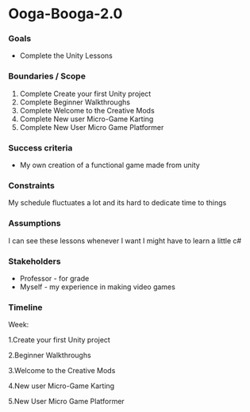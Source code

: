 # Ooga-Booga-2.0
### Goals

-   Complete the Unity Lessons

### Boundaries / Scope

1. Complete Create your first Unity project
2. Complete Beginner Walkthroughs
3. Complete Welcome to the Creative Mods
4. Complete New user Micro-Game Karting 
5. Complete New User Micro Game Platformer
### Success criteria

-   My own creation of a functional game made from unity

### Constraints
My schedule fluctuates a lot and its hard to dedicate time to things
### Assumptions
I can see these lessons whenever I want
I might have to learn a little c#

### Stakeholders

-   Professor - for grade
- Myself - my experience in making video games
### Timeline

Week:

1.Create your first Unity project

2.Beginner Walkthroughs

3.Welcome to the Creative Mods

4.New user Micro-Game Karting 

5.New User Micro Game Platformer
